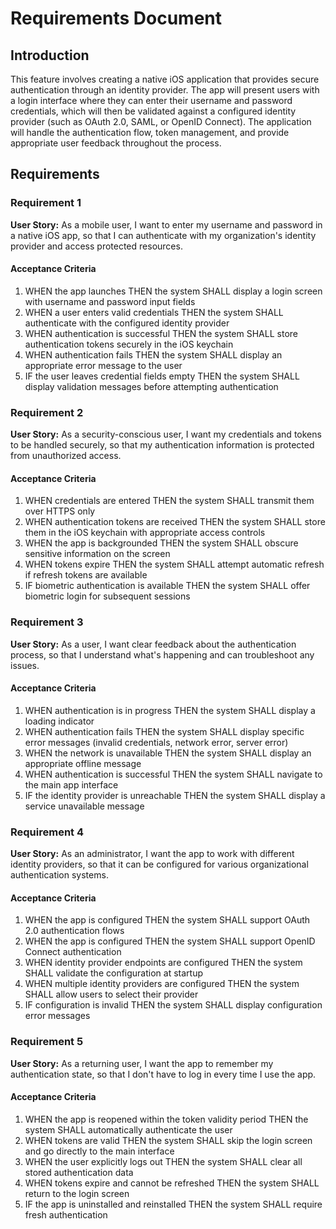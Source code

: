 # Requirements Document

## Introduction

This feature involves creating a native iOS application that provides secure authentication through an identity provider. The app will present users with a login interface where they can enter their username and password credentials, which will then be validated against a configured identity provider (such as OAuth 2.0, SAML, or OpenID Connect). The application will handle the authentication flow, token management, and provide appropriate user feedback throughout the process.

## Requirements

### Requirement 1

**User Story:** As a mobile user, I want to enter my username and password in a native iOS app, so that I can authenticate with my organization's identity provider and access protected resources.

#### Acceptance Criteria

1. WHEN the app launches THEN the system SHALL display a login screen with username and password input fields
2. WHEN a user enters valid credentials THEN the system SHALL authenticate with the configured identity provider
3. WHEN authentication is successful THEN the system SHALL store authentication tokens securely in the iOS keychain
4. WHEN authentication fails THEN the system SHALL display an appropriate error message to the user
5. IF the user leaves credential fields empty THEN the system SHALL display validation messages before attempting authentication

### Requirement 2

**User Story:** As a security-conscious user, I want my credentials and tokens to be handled securely, so that my authentication information is protected from unauthorized access.

#### Acceptance Criteria

1. WHEN credentials are entered THEN the system SHALL transmit them over HTTPS only
2. WHEN authentication tokens are received THEN the system SHALL store them in the iOS keychain with appropriate access controls
3. WHEN the app is backgrounded THEN the system SHALL obscure sensitive information on the screen
4. WHEN tokens expire THEN the system SHALL attempt automatic refresh if refresh tokens are available
5. IF biometric authentication is available THEN the system SHALL offer biometric login for subsequent sessions

### Requirement 3

**User Story:** As a user, I want clear feedback about the authentication process, so that I understand what's happening and can troubleshoot any issues.

#### Acceptance Criteria

1. WHEN authentication is in progress THEN the system SHALL display a loading indicator
2. WHEN authentication fails THEN the system SHALL display specific error messages (invalid credentials, network error, server error)
3. WHEN the network is unavailable THEN the system SHALL display an appropriate offline message
4. WHEN authentication is successful THEN the system SHALL navigate to the main app interface
5. IF the identity provider is unreachable THEN the system SHALL display a service unavailable message

### Requirement 4

**User Story:** As an administrator, I want the app to work with different identity providers, so that it can be configured for various organizational authentication systems.

#### Acceptance Criteria

1. WHEN the app is configured THEN the system SHALL support OAuth 2.0 authentication flows
2. WHEN the app is configured THEN the system SHALL support OpenID Connect authentication
3. WHEN identity provider endpoints are configured THEN the system SHALL validate the configuration at startup
4. WHEN multiple identity providers are configured THEN the system SHALL allow users to select their provider
5. IF configuration is invalid THEN the system SHALL display configuration error messages

### Requirement 5

**User Story:** As a returning user, I want the app to remember my authentication state, so that I don't have to log in every time I use the app.

#### Acceptance Criteria

1. WHEN the app is reopened within the token validity period THEN the system SHALL automatically authenticate the user
2. WHEN tokens are valid THEN the system SHALL skip the login screen and go directly to the main interface
3. WHEN the user explicitly logs out THEN the system SHALL clear all stored authentication data
4. WHEN tokens expire and cannot be refreshed THEN the system SHALL return to the login screen
5. IF the app is uninstalled and reinstalled THEN the system SHALL require fresh authentication